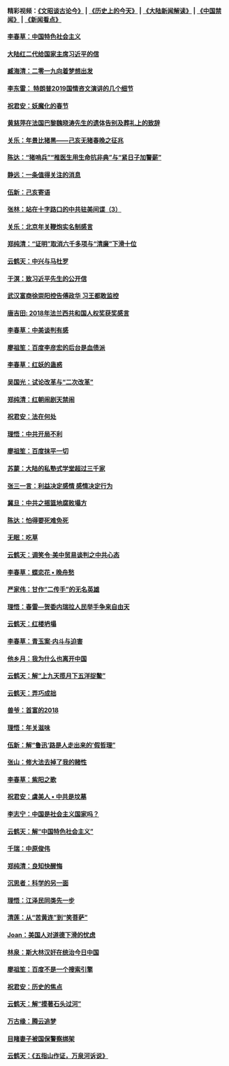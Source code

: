 #### 精彩视频：[《文昭谈古论今》](http://45.32.25.56/wenzhao) | [《历史上的今天》](http://45.32.25.56/today-in-history) | [《大陆新闻解读》](http://45.32.25.56/ntdtv-comedy) | [《中国禁闻》](http://45.32.25.56/ntdtv-news) | [《新闻看点》](http://45.32.25.56/news-insight) 

 #### [李春草：中国特色社会主义](../pages/nsc993/n11032132.md?t=02080930) 

#### [大陆红二代给国家主席习近平的信](../pages/nsc993/n11031995.md?t=02080930) 

#### [臧海清：二零一九向着梦想出发](../pages/nsc993/n11031959.md?t=02080930) 

#### [李东雷： 特朗普2019国情咨文演讲的几个细节](../pages/nsc993/n11031943.md?t=02080930) 

#### [祝君安：妖魔化的春节](../pages/nsc993/n11031747.md?t=02080930) 

#### [黄慈萍在法国巴黎魏晓涛先生的遗体告别及葬礼上的致辞](../pages/nsc993/n11031419.md?t=02080930) 

#### [关乐：年景比猪黑——己亥无猪春晚之征兆](../pages/nsc993/n11031494.md?t=02080930) 

#### [陈达：“猪哨兵”“推医生用生命抗非典”与“紧日子加警薪”](../pages/nsc993/n11027746.md?t=02080930) 

#### [静远：一条值得关注的消息](../pages/nsc993/n11024470.md?t=02080930) 

#### [伍新：己亥寄语](../pages/nsc993/n11024543.md?t=02080930) 

#### [张林：站在十字路口的中共驻美间谍（3）](../pages/nsc993/n11023043.md?t=02080930) 

#### [关乐：北京年关鞭炮实名制感言](../pages/nsc993/n11022630.md?t=02080930) 

#### [郑纯清：“证明”取消六千多项与“清廉”下滑十位](../pages/nsc993/n11022638.md?t=02080930) 

#### [云鹤天：中兴与马杜罗](../pages/nsc993/n11022620.md?t=02080930) 

#### [于溟：致习近平先生的公开信](../pages/nsc993/n11022593.md?t=02080930) 

#### [武汉富商徐崇阳控告傅政华 习王都敢监控](../pages/nsc993/n11022212.md?t=02080930) 

#### [唐吉田: 2018年法兰西共和国人权奖获奖感言](../pages/nsc993/n11021537.md?t=02080930) 

#### [李春草：中美谈判有感](../pages/nsc993/n11019776.md?t=02080930) 

#### [廖祖笙：百度李彦宏的后台是血债派](../pages/nsc993/n11019767.md?t=02080930) 

#### [李春草：红妖的蛊惑](../pages/nsc993/n11017095.md?t=02080930) 

#### [吴国光：试论改革与“二次改革”](../pages/nsc993/n11017055.md?t=02080930) 

#### [郑纯清：红朝闹剧天禁闹](../pages/nsc993/n11017030.md?t=02080930) 

#### [祝君安：法在何处](../pages/nsc993/n11017021.md?t=02080930) 

#### [理悟：中共开局不利](../pages/nsc993/n11016938.md?t=02080930) 

#### [廖祖笙：百度抹平一切](../pages/nsc993/n11014925.md?t=02080930) 

#### [苏蒙：大陆的私塾式学堂超过三千家](../pages/nsc993/n11014334.md?t=02080930) 

#### [张三一言：利益决定感情 感情决定行为](../pages/nsc993/n11012463.md?t=02080930) 

#### [冀旦：中共之摇篮地腐败塌方](../pages/nsc993/n11009533.md?t=02080930) 

#### [陈达：怕得要死难免死](../pages/nsc993/n11009520.md?t=02080930) 

#### [无眠：吃草](../pages/nsc993/n11007940.md?t=02080930) 

#### [云鹤天：调笑令‧美中贸易谈判之中共心态](../pages/nsc993/n11007670.md?t=02080930) 

#### [李春草：蝶恋花  •  晚舟愁](../pages/nsc993/n11006605.md?t=02080930) 

#### [严家伟：甘作“二传手”的无名英雄](../pages/nsc993/n11005340.md?t=02080930) 

#### [理悟：春雷—贺委内瑞拉人民举手争来自由天](../pages/nsc993/n11005334.md?t=02080930) 

#### [云鹤天：红楼坍塌](../pages/nsc993/n11005318.md?t=02080930) 

#### [李春草：青玉案·内斗与迫害](../pages/nsc993/n11005306.md?t=02080930) 

#### [他乡月：我为什么也离开中国](../pages/nsc993/n11003553.md?t=02080930) 

#### [云鹤天：解“上九天揽月下五洋捉鳖”](../pages/nsc993/n11000750.md?t=02080930) 

#### [云鹤天：弄巧成拙](../pages/nsc993/n11000722.md?t=02080930) 

#### [兽爷：首富的2018](../pages/nsc993/n11000693.md?t=02080930) 

#### [理悟：年关滋味](../pages/nsc993/n10998847.md?t=02080930) 

#### [伍新：解“鲁迅‘路是人走出来的’假哲理”](../pages/nsc993/n10998777.md?t=02080930) 

#### [张山：修大法去掉了我的赌性](../pages/nsc993/n10997702.md?t=02080930) 

#### [李春草：紫阳之歌](../pages/nsc993/n10997679.md?t=02080930) 

#### [祝君安：虞美人 • 中共是坟墓](../pages/nsc993/n10996090.md?t=02080930) 

#### [李志宁：中国是社会主义国家吗？](../pages/nsc993/n10996097.md?t=02080930) 

#### [云鹤天：解“中国特色社会主义”](../pages/nsc993/n10996043.md?t=02080930) 

#### [千瑞：中原俊伟](../pages/nsc993/n10995401.md?t=02080930) 

#### [郑纯清：良知快醒悔](../pages/nsc993/n10995385.md?t=02080930) 

#### [沉思者：科学的另一面](../pages/nsc993/n10996074.md?t=02080930) 

#### [理悟：江泽民同类先一步](../pages/nsc993/n10995378.md?t=02080930) 

#### [清莲：从“苦黄连”到“笑菩萨”](../pages/nsc993/n10995466.md?t=02080930) 

#### [Joan：美国人对道德下滑的忧虑](../pages/nsc993/n10995424.md?t=02080930) 

#### [林泉：斯大林汉奸在统治今日中国](../pages/nsc993/n10995210.md?t=02080930) 

#### [廖祖笙：百度不是一个搜索引擎](../pages/nsc993/n10994961.md?t=02080930) 

#### [祝君安：历史的焦点](../pages/nsc993/n10994925.md?t=02080930) 

#### [云鹤天：解“摸著石头过河”](../pages/nsc993/n10993325.md?t=02080930) 

#### [万古缘：腾云追梦](../pages/nsc993/n10993120.md?t=02080930) 

#### [目睹妻子被国保警察绑架](../pages/nsc993/n10991525.md?t=02080930) 

#### [云鹤天：《五指山作证，万泉河诉说》](../pages/nsc993/n10991603.md?t=02080930) 

